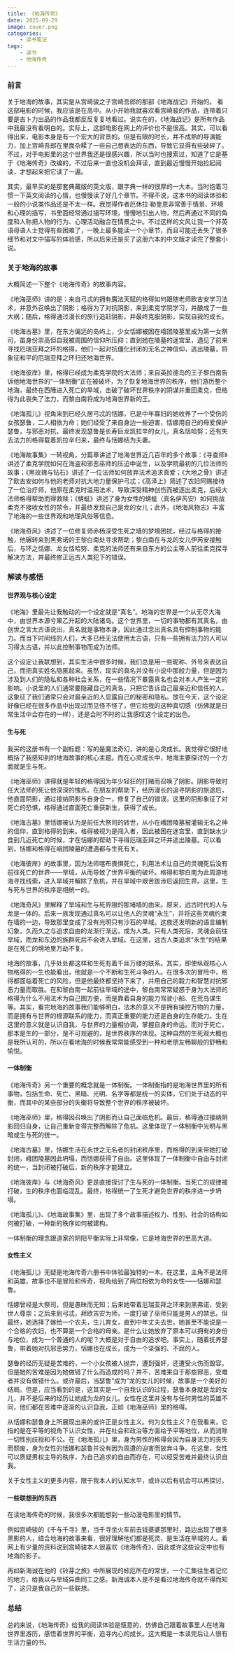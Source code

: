 ```yaml
---
title: 《地海传奇》
date: 2025-09-29
image: cover.png
categories:
    - 读书笔记
tags:
    - 读书
    - 地海传奇
---
```


### 前言

关于地海的故事，其实是从宫崎骏之子宫崎吾郎的那部《地海战记》开始的。 看这部电影的时候，我应该是在高中。从小开始我就喜欢看宫崎骏的作品，连带着只要是吉卜力出品的作品我都反反复复地看过。说实在的，《地海战记》是所有作品中我最没有看明白的。实际上，这部电影在网上的评价也不是很高。其实，可以看得出来，电影本身是有一个宏大的背景的。但是有限的时长，并不成熟的导演能力，加上宫崎吾郎在里面杂糅了一些自己想表达的东西，导致它显得有些破碎了。不过，对于电影里的这个世界我还是很感兴趣，所以当时也搜索过，知道了它是基于《地海传奇》改编的，不过后来一直也没机会拜读，直到最近慢慢开始捡起阅读，才想起来把它读了一遍。

其实，最早买的是那套典藏版的英文版，跟字典一样的很厚的一大本。当时抱着习惯一下英文阅读的心情，也慢慢读了好几个章节。不得不说，这本书的阅读体验和一般的小说类作品还是不太一样。我觉得作者厄休拉·勒奎恩非常善于情景、环境和心理的描写，书里面经常通过描写环境，慢慢地引出人物，然后再通过不同的角度和人称把人物的行为、心理活动融合在情景之中。不过这样的文风让我一个非英语母语人士觉得有些困难了，一晚上最多能读一个小章节，而且可能还丢失了很多细节和对文中描写的体验感，所以后来还是买了这册六本的中文版才读完了整套小说。

### 关于地海的故事

大概简述一下整个《地海传奇》的故事内容。

《地海巫师》讲的是：来自弓忒的拥有魔法天赋的格得如何跟随老师欧吉安学习法术，并意外召唤出了阴影；格得为了对抗阴影，来到柔克学院学习，并酿成了一些大祸；随后，格得通过漫长的旅行追赶阴影，并最终克服阴影，实现自我的成长。

《地海古墓》里，在东方偏远的岛屿上，少女恬娜被困在峨团陵墓里成为第一女祭司，虽身份崇高但自我被周围的信仰所压抑；直到她在陵墓的迷宫里，遇见了前来寻找厄瑞亚拜之环的格得，他们一起对抗僵化封闭的无名之神信仰，逃出陵墓，将象征和平的厄瑞亚拜之环归还地海世界。

《地海彼岸》里，格得已经成为柔克学院的大法师；来自英拉德岛的王子黎白南告诉他地海世界的“一体制衡”正在被破坏，为了恢复地海世界的秩序，他们游历整个地海，最终在西陲进入死亡的旱域，击破了破坏世界秩序的阴谋并重回柔克，但格得为此丧失了法力，而黎白南将成为地海世界新的王。

《地海孤儿》视角来到已经久居弓忒的恬娜，已是中年寡妇的她收养了一个受伤的女孩瑟鲁，二人相依为命；她们经受了来自身边一些迫害，恬娜用自己的母爱保护瑟鲁，与邪恶对抗，最终发现瑟鲁是长寿巨龙凯拉辛的女儿，真名恬哈努；还有失去法力的格得载着凯拉辛归来，最终与恬娜结为夫妻。

《地海故事集》一转视角，分篇章讲述了地海世界近几百年的多个故事：《寻查师》讲述了柔克学院如何在海盗和邪恶巫师的压迫中诞生，以及学院最初的几位法师的故事；《黑玫瑰与钻石》讲述了一位法师如何放弃法术追求真爱；《大地之骨》讲述了欧吉安如何与他的老师对抗大地力量保护弓忒；《高泽上》简述了农妇阿赐接待了一位治疗师，他原在柔克时滥用法术，导致深受精神创伤而被逐出柔克，后经大法师格得帮助而得救赎；《蜻蜓》讲述了身为女性的蜻蜓（真名伊芮安）如何挑战柔克不接收女性的禁令，并最终发现自己是龙的女儿；此外，《地海风物志》丰富了地海的一些世界观和地理风俗等信息。

《地海奇风》讲述了一位修复师赤杨深受生死之墙的梦境困扰，经过与格得的接触，他辗转来到黑弗诺的王黎白南处寻求帮助；黎白南在与龙的女儿伊芮安接触后，与环之恬娜、龙女恬哈努、柔克的法师还有来自东方的公主等人前往柔克探寻解决方法，并最终修正远古人类犯下的错误。

### 解读与感悟

#### 世界观与核心设定

《地海》里最先让我触动的一个设定就是“真名”。地海的世界是一个从无尽大海中，由世界本源兮果乙升起的大陆诸岛。这个世界里，一切的事物都有其真名，由创世之言太古语说出，真名就是事物本身，因此通过念出真名具有控制事物的能力。而当下时间线的人们，大多已经无法使用太古语，只有一些拥有法力的人可以习得太古语，并以此控制事物而成为法师。

这个设定让我联想到，其实生活中很多时候，我们总是用一些昵称、外号来表达自己，而把真实姓名隐匿起来。虽然，现实的真名并没有小说中那般力量，但是因为涉及到人们的隐私和各种社会关系，在一些情况下暴露真名也会对本人产生一定的影响。小说里的人们通常要隐藏自己的真名，只把它告诉自己最亲近和信任的人。这象征了我们通常只会对最亲近的人显露自己的秘密和隐私。放在今天，这个设定好像已经在很多作品中出现过而见怪不怪了，但它给我的这种真切感（仿佛就是日常生活中会存在的一样），还是会时不时的让我感叹这个设定的出色。

#### 生与死

我买的这册书有一个副标题：写的是魔法奇幻，讲的是心灵成长。我觉得它很好地概括了我感知到的地海故事的核心主题。而在心灵成长中，地海主要探讨的一个方面就是生与死。

《地海巫师》讲得就是年轻的格得因为年少轻狂的打赌而召唤了阴影。阴影导致时任大法师的死让他深深的愧疚。在朋友的帮助下，经历漫长的追寻阴影的旅途后，他直面阴影，通过接纳阴影与自身合一，修复了自己的错误。这里的阴影象征了对死亡的恐惧，格得通过直面死亡重获新生，获得了成长。

《地海古墓》里恬娜被认为是前任大祭司的转世，从小在峨团陵墓被灌输无名之神的信仰，直到格得的到来。格得被视为是闯入者，因此被困在迷宫里，直到缺水少食到几近死亡的时候，才在恬娜的帮助下寻得厄瑞亚拜之环并逃出陵墓。可以看到，恬娜和格得在峨团陵墓的遭遇都与生死有关。

《地海彼岸》的故事里，因为法师喀布畏惧死亡，利用法术让自己的灵魂死后没有前往死亡的世界——旱域，从而导致了世界平衡的破坏。格得和黎白南为此周游地海寻找线索，进入旱域并解除了危机，并在旱域中艰苦跋涉后返回生界。这里，生与死与世界的秩序是相统一的。

《地海奇风》里解释了旱域和生与死界限的那堵墙的由来。原来，远古时代的人与龙是一体的。后来一族发现通过真名可以让他人的灵魂“永生”，并将这些灵魂约束在墙的一边，导致那里变成了没有光明只有沙石的旱域。这族还发明新的语言编制幻象，久而久之与追求自由的龙渐行渐远，成为人类。只有人类死后，灵魂会前往旱域，而龙和东边的族群死后不会进入旱域。在这里，远古人类追求“永生”的结果是在死亡的境地里万劫不复。

地海的故事，几乎处处都这样和生死有着千丝万缕的联系。其实，即使纵观核心人物格得的一生也能看出，他就是一个不断和生死斗争的人。在很多次的冒险中，格得都面临着死亡的风险，但是他最终都坚持下来了，并用自己的毅力和智慧对抗邪恶力量而取胜。在和黎白南一起前往旱域的途中，黎白南常常疑惑于身为大法师的格得为什么不用法术为自己图方便，而是靠着自身的能力驾驶小船、在荒岛谋生等。其实，看完地海的故事我们能够明白，法术的意义不是拥有操控万物的力量，而是拥有与世界的根源联系的能力，而真正重要的能力还是自身的生存能力。生在这里的意义就是认识自我，与世界的力量相协调，掌握自身的命运。而对于死亡，那本是生的一部分，是不可规避的，是世界秩序的体现。这种自然的生死观大概也是我所认可的，所以在看地海的时候我常常能感受到一种和老朋友畅聊般的舒畅和愉悦。

#### 一体制衡

《地海传奇》另一个重要的概念就是一体制衡。一体制衡指的是地海世界里的所有事物，包括生命、死亡、黑暗、光明、名字等都是统一的实体，它们处于动态的平衡，而其中的某些部分的失衡将导致整个世界的秩序被破坏。

《地海巫师》里，格得因召唤出了阴影而让自己面临危机。最后，格得通过接纳阴影回归自身，让自己重新变得完整而解除了危机。这里体现了一体制衡中光明与黑暗或生与死的统一。

《地海古墓》里，恬娜生活在永世之无名者的封闭秩序里，而格得的到来带她打破封闭，峨团陵墓因此坍塌，而恬娜获得了自由。这里体现了一体制衡中自由与封闭的统一，当封闭被打破后，新的秩序才能建立。

《地海彼岸》与《地海奇风》更是直接探讨了生与死的一体制衡。当死亡的规律被打破，生的秩序也面临混乱。最终，格得统一了生死才避免世界的秩序进一步坍塌。

《地海孤儿》、《地海故事集》里，出现了多个故事描述权力、性别、社会的结构如何被打破，一种新的秩序如何被建构。

一体制衡的理念跟道家的阴阳平衡实际上非常像，它是地海世界的至高大道。


#### 女性主义

《地海孤儿》无疑是地海传奇六册书中体验最独特的一本。在这里，主角不是法师和英雄，故事也不是冒险和传奇，视角给到了两位相依为命的女性——恬娜和瑟鲁。

恬娜曾经是大祭司，但是愚昧而无知；后来她带着厄瑞亚拜之环来到黑弗诺，受到世人尊崇；之后来到弓忒，拜欧吉安为师，一度打破了巫师只能是男人的禁忌。但最终，她选择了嫁给一个农夫，生儿育女，直到中年丈夫去世。她甚至不能说是一个合格的农妇，也不算是一个合格的母亲。是什么让她放弃了原本可以拥有的身份与地位，成为一个普通的人的呢？大概是对于自由的追求吧。事实上，随着抚养瑟鲁，带着她对抗邪恶势力，恬娜也在成长，成为一个坚强的、不屈的人。

瑟鲁的经历无疑是苦难的，一个小女孩被人抛弃，遭到强奸，还遭受火伤而毁容。但是她的苦难是因为她做错了什么而造成的吗？并不，苦难来自于那些罪恶，受难者并没有做错什么。或许最后，当瑟鲁“成为”龙的女儿的时候，故事是一个美好的结局。但是，应当看到的是，这其实是一个自我认识的过程，瑟鲁本身就是龙的女儿，并不是后来的经历让她成为龙的女儿。女性在这里并没有与任何男性的英雄不同，他们都在苦难中逐渐的认识自我，正如《地海巫师》里的格得。

从恬娜和瑟鲁身上所展现出来的或许正是女性主义。何为女性主义？在我看来，它指的是在平等的视角下认识女性，并在社会和政治等方面给予平等地位，从而消除一切性别歧视和不公。在《地海孤儿》里，身为男性的格得会因为自身法力的丧失而颓废，身为女性的恬娜和瑟鲁并没有因为周遭的迫害而放弃斗争。在这里，女性可以质疑男权主导的秩序，为自己追求的自由而存在，可以经受苦难并最终认识自我。

关于女性主义的更多内容，限于我本人的认知水平，或许以后有机会可以再探讨。

#### 一些联想到的东西

在读地海传奇的时候，我很多次都能想到一些动漫电影里的情节。

例如宫崎骏的《千与千寻》里，当千寻坐火车前去钱婆婆那里时，路边出现了很多黑影的人，结合地海的故事来看，很好理解他们都是死灵，是生活在旱域的人。看网上有少量的资料说到宫崎骏本人很喜欢《地海传奇》，因此或许这些设定中也有地海的影子。

再如新海诚在他的《铃芽之旅》中所展现的蚓厄所在的常世，一个汇集往生者记忆的地方，给我以与旱域异曲同工之感。新海诚本人是不是看过地海传奇就不得而知了，这只是我自己的一些联想。

### 总结

总的来说，《地海传奇》给我的阅读体验是惬意的，仿佛自己跟着故事里人在地海世界里游历，感悟着世界的平衡，追寻内心的成长。这大概是一本读完后让人很有生活力量的书。